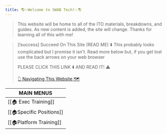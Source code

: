 ```yaml
---
title: 🌎✨Welcome to SWAB Tech!✨🌎
---
```

>This website will be home to all of the ITO materials, breakdowns, and guides. As new content is added, the site will change. Thanks for learning all of this with me!

> [!success] Succeed On This Site (READ ME) ⬇️
> This probably looks complicated but I promise it isn't. Read more below but, if you get lost use the back arrows on your web browser
> 
> PLEASE CLICK THIS LINK ⬇️ AND READ IT! ⚠️
> 
> [👆 Navigating This Website 🗺️](👆%20Navigating%20This%20Website%20🗺️.md)

| MAIN MENUS                |
| ------------------------- |
| [[🏠 Exec Training]]      |
| [[🏠Specific Positions]] |
| [[🏠Platform Training]]  |

